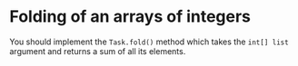 # Folding of an arrays of integers

You should implement the `Task.fold()` method which takes the `int[] list` argument and returns a sum of all its
elements. 